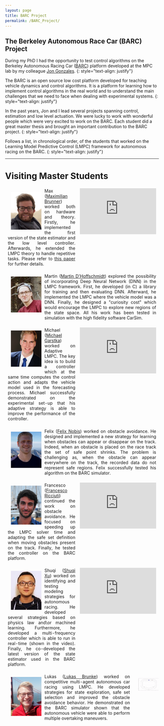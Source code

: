```yaml
---
layout: page
title: BARC Project
permalink: /BARC_Project/
---
```

<!-- Global site tag (gtag.js) - Google Analytics -->
<script async src="https://www.googletagmanager.com/gtag/js?id=UA-180984784-1"></script>
<script>
  window.dataLayer = window.dataLayer || [];
  function gtag(){dataLayer.push(arguments);}
  gtag('js', new Date());

  gtag('config', 'UA-180984784-1');
</script>

## The Berkeley Autonomous Race Car (BARC) Project
During my PhD I had the opportunity to test control algorithms on the Berkeley Autonomous Racing Car ([BARC](http://www.barc-project.com/)) platform developed at the MPC lab by my colleague [Jon Gonzales](http://www.jonmgonzales.com/).
{: style="text-align: justify"}

The BARC is an open source low cost platform developed for teaching vehicle dynamics and control algorithms. It is a platform for learning how to implement control algorithms in the real world and to understand the main challenges that we need to face when dealing with experimental systems.
{: style="text-align: justify"}

In the past years, Jon and I lead several projects spanning control, estimation and low level actuation. We were lucky to work with wonderful people which were very excited to work on the BARC. Each student did a great master thesis and brought an important contribution to the BARC project.
{: style="text-align: justify"}

Follows a list, in chronological order, of the students that worked on the Learning Model Predictive Control (LMPC) framework for autonomous racing on the BARC.
{: style="text-align: justify"}

___

# Visiting Master Students

<table style="border: 1px solid transparent;">
<tbody>
<tr>
<td style="text-align:justify;width: 500px; border: 1px solid transparent">
	<img align="left" src="/images/students/max.png" style="border: 10px solid transparent;" width="100"> 
	Max (<a href="https://www.linkedin.com/in/maximilian-brunner-847a89a6/">Maximilian Brunner</a>) worked both on hardware and theory. Firstly, he implemented the first version of the state estimator and the low level controller. Afterwards, he extended the LMPC theory to handle repetitive tasks. Please refer to 
	<a href="https://ieeexplore.ieee.org/abstract/document/8264027/">this paper</a> for further details.
</td>
<td style="width: 50px; border: 1px solid transparent" valign="top"> <iframe width="250" src="https://www.youtube.com/embed/4kHDv9senpE" frameborder="0" allow="accelerometer; autoplay; clipboard-write; encrypted-media; gyroscope; picture-in-picture" allowfullscreen></iframe> </td>
</tr>
</tbody>
</table>


<table style="border: 1px solid transparent;">
<tbody>
<tr>
<td style="text-align:justify; width: 550px; border: 1px solid transparent">
	<img align="left" src="/images/students/martin.png" style="border: 10px solid transparent;" width="100"> 
	Martin (<a href="https://www.linkedin.com/in/martin-d-hoffschmidt-91b5a130/">Martin D'Hoffschmidt</a>) explored the possibility of incorporating Deep Neural Network (DNN) in the LMPC framework. First, he developed (in C) a library for training and then evaluating DNN. Afterward, he implemented the LMPC where the vehicle model was a DNN. Finally, he designed a "curiosity cost" which would encourage the LMPC to explore new regions of the state space. All his work has been tested in simulation with the high fidelity software CarSim.
</td>
</tr>
</tbody>
</table>


<table style="border: 1px solid transparent;">
<tbody>
<tr>
<td style="text-align:justify; width: 500px; border: 1px solid transparent">
	<img align="left" src="/images/students/michael.png" style="border: 10px solid transparent;" width="100"> 
	Michael (<a href="https://www.linkedin.com/in/michaelgarstka/">Michael Garstka</a>) worked on Adaptive LMPC. The key idea is to build a controller which at the same time computes the control action and adapts the vehicle model used in the forecasting process. Michael successfully demonstrated on the experimental set-up that his adaptive strategy is able to improve the performance of the controller.
</td>
<td style="text-align:justify; width: 50px; border: 1px solid transparent" valign="top"> <iframe width="250" src="https://www.youtube.com/embed/Z1q9PjCnIdY" frameborder="0" allow="accelerometer; autoplay; clipboard-write; encrypted-media; gyroscope; picture-in-picture" allowfullscreen></iframe> </td>
</tr>
</tbody>
</table>


<table style="border: 1px solid transparent;">
<tbody>
<tr>
<td style="text-align:justify; width: 550px; border: 1px solid transparent">
	<img align="left" src="/images/students/felix.png" style="border: 10px solid transparent;" width="100"> 
	Felix (<a href="https://www.linkedin.com/in/felix-nobis-2ab79a113/">Felix Nobis</a>) worked on obstacle avoidance. He designed and implemented a new strategy for learning when obstacles can appear or disappear on the track. Indeed, when an obstacle is placed on the race track the set of safe point shrinks. The problem is challenging as,  when the obstacle can appear everywhere on the track, the recorded data do not represent safe regions. Felix successfully tested his algorithm on the BARC simulator.
</td>
</tr>
</tbody>
</table>

<table style="border: 1px solid transparent;">
<tbody>
<tr>
<td style="text-align:justify; width: 500px; border: 1px solid transparent">
	<img align="left" src="/images/students/francesco.png" style="border: 10px solid transparent;" width="100"> 
	Francesco (<a href="https://www.linkedin.com/in/francesco-ricciuti-1a9839149/">Francesco Ricciuti</a>) continued the work on obstacle avoidance. He focused on speeding up the LMPC solver time and adapting the safe set definition when moving obstacles present on the track. Finally, he tested the controller on the BARC platform.
</td>
<td style="text-align:justify; width: 50px; border: 1px solid transparent" valign="top"> <iframe width="250" src="https://www.youtube.com/embed/_ESVg0gt9bk" frameborder="0" allow="accelerometer; autoplay; clipboard-write; encrypted-media; gyroscope; picture-in-picture" allowfullscreen></iframe> </td>
</tr>
</tbody>
</table>


<table style="border: 1px solid transparent;">
<tbody>
<tr>
<td style="text-align:justify; width: 500px; border: 1px solid transparent">
	<img align="left" src="/images/students/shuqi.jpg" style="border: 10px solid transparent;" width="100"> 
	Shuqi (<a href="https://www.linkedin.com/in/shuqi-xu-58879296/">Shuqi Xu</a>) worked on  identifying and testing modeling strategies for autonomous racing. He developed several strategies based on physics law and\or machined learning. Furthermore, he developed a multi-frequency controller which is able to run in real-time (shown in the video). Finally, he co-developed the latest version of the state estimator used in the BARC platform.
</td>
<td style="text-align:justify; width: 50px; border: 1px solid transparent" valign="top"> <iframe width="250" src="https://www.youtube.com/embed/O61Pb5fMPkw" frameborder="0" allow="accelerometer; autoplay; clipboard-write; encrypted-media; gyroscope; picture-in-picture" allowfullscreen></iframe> </td>
</tr>
</tbody>
</table>

<table style="border: 1px solid transparent;">
<tbody>
<tr>
<td style="text-align:justify; width: 400px; border: 1px solid transparent">
	<img align="left" src="/images/students/lukas.jpg" style="border: 10px solid transparent;" width="100"> 
	Lukas (<a href="https://www.linkedin.com/in/lukas-brunke-98898095/">Lukas Brunke</a>) worked on competitive multi-agent autonomous car racing using LMPC. He developed strategies for state exploration, safe set selection and improved the obstacle avoidance behavior. He demonstrated on the BARC simulator shown that the autonomous vehicle were able to perform multiple overtaking maneuvers.
</td>
<td style="text-align:justify; width: 50; border: 1px solid transparent" valign="top"> <img align="left" src="/images/students/lukas_multi_vehicle.gif" style="border: 10px solid transparent;" width="600px">  </td>
</tr>
</tbody>
</table>
